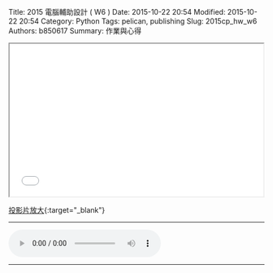 Title: 2015 電腦輔助設計 ( W6 )
Date: 2015-10-22 20:54
Modified: 2015-10-22 20:54
Category: Python
Tags: pelican, publishing
Slug: 2015cp_hw_w6
Authors: b850617
Summary: 作業與心得

<iframe src="simplest4.html" width="500" height="300"></iframe>

[投影片放大](simplest4.html){:target="_blank"}
<br>
<hr>
<html>
<head>
<title>Okawari - Flower Dance</title>
</head>
<body>
    <audio controls pause loop>
        <source src="https://copy.com/CSFSa3wmtt1OQg8P">
        <embed src="https://copy.com/BLsMgIEpQGcjke4s">
    </audio>
</body>
</html>
<hr>
<br>


